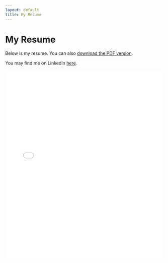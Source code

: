 ```yaml
---
layout: default
title: My Resume
---
```


# My Resume

<p class="interests">
    Below is my resume. You can also <a href="./Meredith_Hu_Resume.pdf" target="_blank">download the PDF version</a>.
</p>


<p class="interests">

You may find me on LinkedIn <a href="https://www.linkedin.com/in/meredithhu/" target="_blank">here</a>.
</p>

<embed src="./Meredith_Hu_Resume.pdf" type="application/pdf" width="100%" height="600px">
